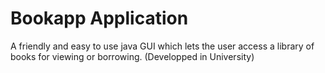 # Bookapp Application
 A friendly and easy to use java GUI which lets the user access a library of books for viewing or borrowing.
 (Developped in University)